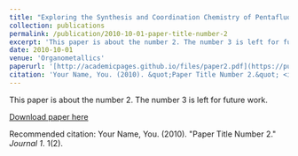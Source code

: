 ```yaml
---
title: "Exploring the Synthesis and Coordination Chemistry of Pentafluorophenylcopper: Organocopper Polyanions and Coordination Netowrks"
collection: publications
permalink: /publication/2010-10-01-paper-title-number-2
excerpt: 'This paper is about the number 2. The number 3 is left for future work.'
date: 2010-10-01
venue: 'Organometallics'
paperurl: '[http://academicpages.github.io/files/paper2.pdf](https://pubs.acs.org/doi/10.1021/acs.organomet.0c00570)'
citation: 'Your Name, You. (2010). &quot;Paper Title Number 2.&quot; <i>Journal 1</i>. 1(2).'
---
```

This paper is about the number 2. The number 3 is left for future work.

[Download paper here](http://academicpages.github.io/files/paper2.pdf)

Recommended citation: Your Name, You. (2010). "Paper Title Number 2." <i>Journal 1</i>. 1(2).
